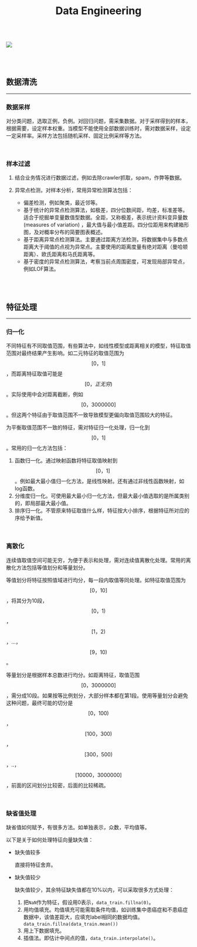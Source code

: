 # <center>Data Engineering</center>



<br></br>

![](./Images/data_eng1.jpg)

<br></br>



## 数据清洗
----
### 数据采样
对分类问题，选取正例，负例。对回归问题，需采集数据。对于采样得到的样本，根据需要，设定样本权重。当模型不能使用全部数据训练时，需对数据采样，设定一定采样率。采样方法包括随机采样、固定比例采样等方法。

<br>


### 样本过滤
1. 结合业务情况进行数据过滤，例如去除crawler抓取，spam，作弊等数据。
2. 异常点检测，对样本分析，常用异常检测算法包括：

    * 偏差检测，例如聚类，最近邻等。
    * 基于统计的异常点检测算法，如极差，四分位数间距，均差，标准差等。适合于挖掘单变量数值型数据。全距，又称极差，表示统计资料变异量数(measures of variation) ，最大值与最小值差距。四分位距用来构建箱形图，及对概率分布的简要图表概述。
    * 基于距离异常点检测算法。主要通过距离方法检测，将数据集中与多数点距离大于阈值的点视为异常点。主要使用的距离度量有绝对距离（曼哈顿距离）、欧氏距离和马氏距离等。
    * 基于密度的异常点检测算法，考察当前点周围密度，可发现局部异常点，例如LOF算法。

<br></br>



## 特征处理
----
### 归一化
不同特征有不同取值范围，有些算法中，如线性模型或距离相关的模型，特征取值范围对最终结果产生影响。如二元特征的取值范围为$$[0，1]$$，而距离特征取值可能是$$[0，正无穷)$$。实际使用中会对距离截断，例如$$[0，3000000]$$。但这两个特征由于取值范围不一致导致模型更偏向取值范围较大的特征。

为平衡取值范围不一致的特征，需对特征归一化处理，归一化到$$[0，1]$$。常用的归一化方法包括：
1. 函数归一化。通过映射函数将特征取值映射到$$[0，1]$$。例如最大最小值归一化方法，是线性映射。还有通过非线性函数映射，如log函数。
2. 分维度归一化。可使用最大最小归一化方法，但最大最小值选取的是所属类别的，即局部最大最小值。
3. 排序归一化。不管原来特征取值什么样，特征按大小排序，根据特征所对应的序给予新值。

<br>


### 离散化
连续值取值空间可能无穷，为便于表示和处理，需对连续值离散化处理。常用的离散化方法包括等值划分和等量划分。

等值划分将特征按照值域进行均分，每一段内取值等同处理。如特征取值范围为$$[0，10]$$，将其分为10段，$$[0，1)$$，$$[1，2)$$，...，$$[9，10)$$。

等量划分是根据样本总数进行均分。如距离特征，取值范围$$[0，3000000]$$，需分成10段。如果按等比例划分，大部分样本都在第1段。使用等量划分会避免这种问题，最终可能的切分是$$[0，100)$$，$$[100，300)$$，$$[300，500)$$，..，$$[10000，3000000]$$，前面的区间划分比较密，后面的比较稀疏。

<br>


### 缺省值处理
缺省值如何赋予，有很多方法。如单独表示，众数，平均值等。

以下是关于如何处理特征向量缺失值：
- 缺失值较多

    直接将特征舍弃。

- 缺失值较少

    缺失值较少，其余特征缺失值都在10%以内，可以采取很多方式处理：

    1. 把`NaN`作为特征，假设用0表示，`data_train.fillna(0)`。
    2. 用均值填充。均值填充可能需取条件均值，如训练集中患癌症和不患癌症数据中，该值差距大，应填充label相同的数据均值。`data_train.fillna(data_train.mean())`
    3. 用上下数据填充。
    4. 插值法。即估计中间点的值，`data_train.interpolate()`。